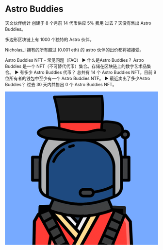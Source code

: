 # Astro Buddies

天文伙伴统计  创建于 8 个月前  14 代币供应  5% 费用
过去 7 天没有售出 Astro Buddies。

多边形区块链上有 1000 个独特的 Astro 伙伴。

Nicholas_i 拥有的所有超过 (0.001 eth) 的 astro 伙伴的出价都将被接受。

Astro Buddies NFT - 常见问题（FAQ）
▶ 什么是Astro Buddies？
Astro Buddies 是一个 NFT（不可替代代币）集合。存储在区块链上的数字艺术品集合。
▶ 有多少 Astro Buddies 代币？
总共有 14 个 Astro Buddies NFT。目前 9 位所有者的钱包中至少有一个 Astro Buddies NTF。
▶ 最近卖出了多少Astro Buddies？
过去 30 天内共售出 0 个 Astro Buddies NFT。

![nft](unnamed.png)
